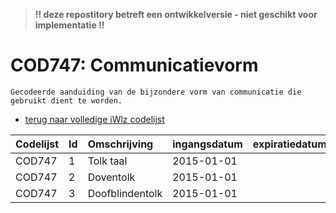 > **!! deze repostitory betreft een ontwikkelversie - niet geschikt voor implementatie !!**	
# COD747: Communicatievorm	
	Gecodeerde aanduiding van de bijzondere vorm van communicatie die gebruikt dient te worden.	

* [terug naar volledige iWlz codelijst](../../iWlz-codelijsten.md)

|Codelijst|Id|Omschrijving|ingangsdatum|expiratiedatum|mutatiedatum|mutatie|	
|:--|:--|:--|:--|:--|:--|:--|	
|	COD747	|	1	|	Tolk taal	|	2015-01-01	|		|		|		|
|	COD747	|	2	|	Doventolk	|	2015-01-01	|		|		|		|
|	COD747	|	3	|	Doofblindentolk	|	2015-01-01	|		|		|		|


